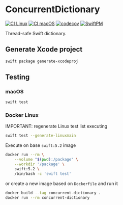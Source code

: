 # ConcurrentDictionary

[![CI Linux](https://github.com/horothesun/ConcurrentDictionary/workflows/CI%20Linux/badge.svg)](https://github.com/horothesun/ConcurrentDictionary/blob/master/.github/workflows/ci-linux.yml)
[![CI macOS](https://github.com/horothesun/ConcurrentDictionary/workflows/CI%20macOS/badge.svg)](https://github.com/horothesun/ConcurrentDictionary/blob/master/.github/workflows/ci-macos.yml)
[![codecov](https://codecov.io/gh/horothesun/ConcurrentDictionary/branch/master/graph/badge.svg?token=S9OQYJYHXJ)](https://codecov.io/gh/horothesun/ConcurrentDictionary)
[![SwiftPM](https://img.shields.io/badge/SwiftPM-Compatible-brightgreen.svg)](https://swift.org/package-manager/)

Thread-safe Swift dictionary.

## Generate Xcode project

```bash
swift package generate-xcodeproj
```

## Testing

### macOS

```bash
swift test
```

### Docker Linux

IMPORTANT: regenerate Linux test list executing

```bash
swift test --generate-linuxmain
```

Execute on base `swift:5.2` image

```bash
docker run --rm \
    --volume "$(pwd):/package" \
    --workdir '/package' \
    swift:5.2 \
    /bin/bash -c 'swift test'
```

or create a new image based on `Dockerfile` and run it

```bash
docker build --tag concurrent-dictionary .
docker run --rm concurrent-dictionary
```
